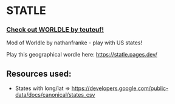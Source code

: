 # STAT**L**E

### [Check out WORLDLE by teuteuf!](https://github.com/teuteuf/worldle)

Mod of Worldle by nathanfranke - play with US states!

Play this geographical wordle here: https://statle.pages.dev/

## Resources used:

- States with long/lat => https://developers.google.com/public-data/docs/canonical/states_csv
